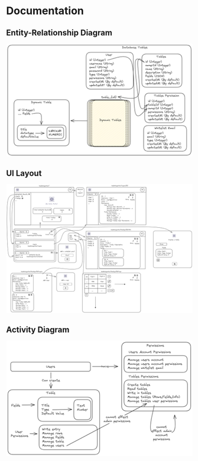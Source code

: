 # Documentation

## Entity-Relationship Diagram

![](https://github.com/kunaldangi/bizdataportal/blob/8e9f7440434aa8f10c91346f6493ada672da94dd/docs/Database/database_tables.png)

## UI Layout

![](https://github.com/kunaldangi/bizdataportal/blob/9bbdee265ffec283793c07e76c698652678a77f4/docs/UI/UI.png)

## Activity Diagram

![](https://github.com/kunaldangi/bizdataportal/blob/9bbdee265ffec283793c07e76c698652678a77f4/docs/Features%20%26%20Planning/planning.png)
